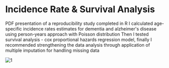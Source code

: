 # Incidence Rate & Survival Analysis

PDF presentation of a reproducibility study completed in R 
I calculated age-specific incidence rates estimates for dementia and alzheimer's disease using person-years approach with Poisson distribution
Then I tested survival analysis - cox proportional hazards regression model, finally I recommended 
strengthening the data analysis through application of multiple imputation for handling missing data

![1](https://github.com/Kholoud-i/Incidence-Rate-Survival/assets/134650050/257c39c5-c840-45d3-b3cb-6ad610527f68)
